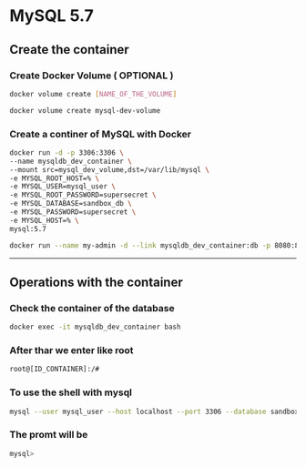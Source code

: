 # MySQL 5.7

## Create the container

### Create Docker Volume ( OPTIONAL )

```bash
docker volume create [NAME_OF_THE_VOLUME]
```

```bash
docker volume create mysql-dev-volume
```

### Create a continer of MySQL  with Docker
```bash
docker run -d -p 3306:3306 \
--name mysqldb_dev_container \
--mount src=mysql_dev_volume,dst=/var/lib/mysql \
-e MYSQL_ROOT_HOST=% \
-e MYSQL_USER=mysql_user \
-e MYSQL_ROOT_PASSWORD=supersecret \
-e MYSQL_DATABASE=sandbox_db \
-e MYSQL_PASSWORD=supersecret \
-e MYSQL_HOST=% \
mysql:5.7
```

```bash
docker run --name my-admin -d --link mysqldb_dev_container:db -p 8080:80 phpmyadmin
```


---

## Operations with the container

### Check the container of the database
```bash
docker exec -it mysqldb_dev_container bash
```

### After thar we enter like root
```bash
root@[ID_CONTAINER]:/#
```

### To use the shell with mysql
```bash
mysql --user mysql_user --host localhost --port 3306 --database sandbox_db -p
```

### The promt will be
```bash
mysql>
```

